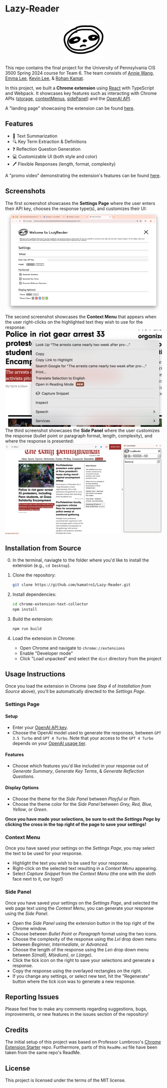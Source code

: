 # Lazy-Reader
<p align="center">
  <img width="128" height="128" src="./logo.png">
</p>

This repo contains the final project for the University of Pennsylvania CIS 3500 Spring 2024 course for Team 6. The team consists of [Annie Wang](https://github.com/anniewangre), [Emma Lee](https://github.com/emmrlee), [Kevin Lee](https://github.com/kleekev), & [Rohan Kamat](https://github.com/kamatro1).

In this project, we built a **Chrome extension** using [React](https://react.dev/) with TypeScript and Webpack. It showcases key features such as interacting with Chrome APIs ([storage](https://developer.chrome.com/docs/extensions/reference/api/storage), [contextMenus](https://developer.chrome.com/docs/extensions/reference/api/contextMenus), [sidePanel](https://developer.chrome.com/docs/extensions/reference/api/sidePanel)) and the [OpenAI API](https://platform.openai.com/docs/introduction).

A "landing page" showcasing the extension can be found [here](https://anniewangre.github.io/LazyReader-Landing-Page/).

## Features

- 📝 Text Summarization
- 🔍 Key Term Extraction & Definitions
- ❓ Reflection Question Generation
- 💻 Customizable UI (both style and color)
- 🖊️ Flexible Responses (length, format, complexity)

A "promo video" demonstrating the extension's features can be found [here](https://drive.google.com/file/d/1dkxfeP8jYa2EFK7XPKQEM3jdSSLHacp1/view?usp=sharing).

## Screenshots

The first screenshot showcases the **Settings Page** where the user enters their API key, chooses the response type(s), and customizes their UI:
![](./settings-screenshot.png)
The second screenshot showcases the **Context Menu** that appears when the user right-clicks on the highlighted text they wish to use for the response:
![:](./contextMenu-screenshot.png)
The third screenshot showcases the **Side Panel** where the user customizes the response (bullet point or paragraph format, length, complexity), and where the response is presented:
![](./sidePanel-screenshot.png)

## Installation from Source

0. In the terminal, naviagte to the folder where you'd like to install the extension (e.g., ```cd Desktop```).

1. Clone the repository:

    ```bash
   git clone https://github.com/kamatro1/Lazy-Reader.git
   ```

3. Install dependencies:

   ```bash
   cd chrome-extension-text-collector
   npm install
   ```

4. Build the extension:

   ```bash
   npm run build
   ```

5. Load the extension in Chrome:

   - Open Chrome and navigate to `chrome://extensions`
   - Enable "Developer mode"
   - Click "Load unpacked" and select the `dist` directory from the project

## Usage Instructions

Once you load the extension in Chrome (see *Step 4* of *Installation from Source* above), you'll be automatically directed to the *Settings Page*.

### Settings Page

#### Setup

- Enter your [OpenAI API key](https://platform.openai.com/docs/quickstart).
- Choose the OpenAI model used to generate the responses, between ```GPT 3.5 Turbo``` and ```GPT 4 Turbo```. Note that your access to the ```GPT 4 Turbo``` depends on your [OpenAI usage tier](https://platform.openai.com/docs/guides/rate-limits/usage-tiers). 

#### Features

- Choose which features you'd like included in your response out of *Generate Summary*, *Generate Key Terms*, & *Generate Reflection Questions*.

#### Display Options

- Choose the theme for the *Side Panel* between *Playful* or *Plain*.
- Choose the theme color for the *Side Panel* between *Grey, Red, Blue, Yellow*, or *Green*.

**Once you have made your selections, be sure to exit the *Settings Page* by clicking the cross in the top right of the page to save your settings!**

### Context Menu

Once you have saved your settings on the *Settings Page*, you may select the text to be used for your response.

- Highlight the text you wish to be used for your response.
- Right-click on the selected text resulting in a *Context Menu* appearing.
- Select *Capture Snippet* from the *Context Menu* (the one with the sloth face next to it, our logo!)

### Side Panel

Once you have saved your settings on the *Settings Page*, and selected the web page text using the *Context Menu*, you can generate your response using the *Side Panel*.

- Open the *Side Panel* using the extension button in the top right of the Chrome window.
- Choose between *Bullet Point* or *Paragraph* format using the two icons.
- Choose the complexity of the response using the *Lvl* drop down menu between *Beginner, Intermediate*, or *Advanced*.
- Choose the length of the response using the *Len* drop down menu between *S(mall), M(edium)*, or *L(arge)*.
- Click the tick icon on the right to save your selections and generate a response.
- Copy the response using the overlayed rectangles on the right.
- If you change any settings, or select new text, hit the "Regenerate" button where the tick icon was to generate a new response.

## Reporting Issues

Please feel free to make any comments regarding suggestions, bugs, improvements, or new features in the issues section of the repository!

## Credits

The initial setup of this project was based on Professor Lumbroso's [Chrome Extension Starter](https://github.com/CIS-3500/chrome-extension-react-typescript-starter/tree/main) repo. Furthermore, parts of this ```ReadMe.md``` file have been taken from the same repo's ReadMe. 

## License

This project is licensed under the terms of the MIT license.
